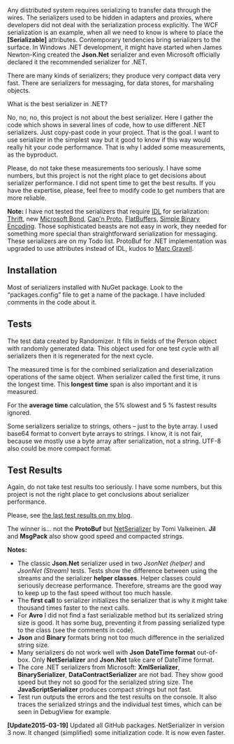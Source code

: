 Any distributed system requires serializing to transfer data through the wires. The serializers used to be hidden in adapters and proxies, where developers did not deal with the serialization process explicitly. The WCF serialization is an example, when all we need to know is where to place the **[Serializable]** attributes. Contemporary tendencies bring serializers to the surface. In Windows .NET development, it might have started when James Newton-King created the **Json.Net** serializer and even Microsoft officially declared it the recommended serializer for .NET.

There are many kinds of serializers; they produce very compact data very fast. There are serializers for messaging, for data stores, for marshaling objects. 

What is the best serializer in .NET?

No, no, no, this project is not about the best serializer. Here I gather the code which shows in several lines of code, how to use different .NET serializers. Just copy-past code in your project. That is the goal. I want to use serializer in the simplest way but it good to know if this way would really hit your code performance. That is why I added some measurements, as the byproduct.

Please, do not take these measurements too seriously. I have some numbers, but this project is not the right place to get decisions about serializer performance. I did not spent time to get the best results. If you have the expertise, please, feel free to modify code to get numbers that are more reliable.

**Note:** I have not tested the serializers that require [IDL](http://en.wikipedia.org/wiki/Interface_description_language) for serialization: [Thrift](https://thrift.apache.org/), new [Microsoft Bond](https://github.com/Microsoft/bond), [Cap'n Proto](https://github.com/mgravell/capnproto-net), [FlatBuffers](https://github.com/google/flatbuffers), [Simple Binary Encoding](https://github.com/real-logic/simple-binary-encoding). Those sophisticated beasts are not easy in work, they needed for something more special than straightforward serialization for messaging. These serializers are on my Todo list. ProtoBuf for .NET implementation was upgraded to use attributes instead of IDL, kudos to [Marc Gravell](http://blog.marcgravell.com/). 

## Installation ##
Most of serializers installed with NuGet package. Look to the “packages.config” file to get a name of the package. I have included comments in the code about it.

## Tests ##
The test data created by Randomizer. It fills in fields of the Person object with randomly generated data. This object used for one test cycle with all serializers then it is regenerated for the next cycle.

The measured time is for the combined serialization and deserialization operations of the same object. When serializer called the first time, it runs the longest time. This **longest time** span is also important and it is measured.

For the **average time** calculation, the 5% slowest and 5 % fastest results ignored.

Some serializers serialize to strings, others – just to the byte array. I used base64 format to convert byte arrays to strings. I know, it is not fair, because we mostly use a byte array after serialization, not a string. UTF-8 also could be more compact format.

## Test Results ##
Again, do not take test results too seriously. I have some numbers, but this project is not the right place to get conclusions about serializer performance.

Please, see [the last test results on my blog](http://geekswithblogs.net/LeonidGaneline/archive/2015/02/26/serializers-in-.net.aspx). 



The winner is… not the **ProtoBuf** but [NetSerializer](http://www.codeproject.com/Articles/351538/NetSerializer-A-Fast-Simple-Serializer-for-NET) by Tomi Valkeinen. **Jil** and **MsgPack** also show good speed and compacted strings.

**Notes:**

- The classic **Json.Net** serializer used in two *JsonNet (helper)* and *JsonNet (Stream)* tests. Tests show the difference between using the streams and the serializer **helper classes**. Helper classes could seriously decrease performance. Therefore, streams are the good way to keep up to the fast speed without too much hassle.
- The **first call** to serializer initializes the serializer that is why it might take thousand times faster to the next calls.
- For **Avro** I did not find a fast serializable method but its serialized string size is good. It has some bug, preventing it from passing serialized type to the class (see the comments in code).
- **Json** and **Binary** formats bring not too much difference in the serialized string size.
- Many serializers do not work well with **Json DateTime format** out-of-box. Only **NetSerializer** and **Json.Net** take care of DateTime format.
- The core .NET serializers from Microsoft: **XmlSerializer**, **BinarySerializer**, **DataContractSerializer** are not bad. They show good speed but they not so good for the serialized string size. The **JavaScriptSerializer** produces compact strings but not fast.
- Test run outputs the errors and the test results on the console. It also traces the serialized strings and the individual test times, which can be seen in DebugView for example.

**[Update2015-03-19]** Updated all GitHub packages. NetSerializer in version 3 now. It changed (simplified) some initialization code. It is now even faster.
